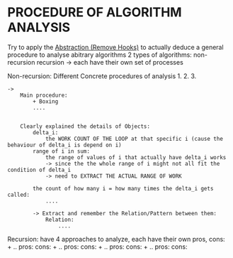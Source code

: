 # PROCEDURE OF ALGORITHM ANALYSIS 
Try to apply the [Abstraction (Remove Hooks)](./how_to_learn_and_apply_concepts.md) to actually deduce a general procedure to analyse abitrary algorithms
2 types of algorithms:
    non-recursion 
    recursion 
    -> each have their own set of processes  

Non-recursion: 
    Different Concrete procedures of analysis 
        1. 
        2. 
        3. 

    -> 
        Main procedure: 
            + Boxing 
            ....


        Clearly explained the details of Objects: 
            delta_i: 
                the WORK COUNT OF THE LOOP at that specific i (cause the behaviour of delta_i is depend on i)
            range of i in sum: 
                the range of values of i that actually have delta_i works
                -> since the the whole range of i might not all fit the condition of delta_i 
                -> need to EXTRACT THE ACTUAL RANGE OF WORK 

            the count of how many i = how many times the delta_i gets called:   
                ....

            -> Extract and remember the Relation/Pattern between them: 
                Relation: 
                    ....

Recursion: 
    have 4 approaches to analyze, each have their own pros, cons:
        + ..
            pros: 
            cons: 
        + ..
            pros: 
            cons: 
        + ..
            pros: 
            cons: 
        + ..
            pros: 
            cons: 